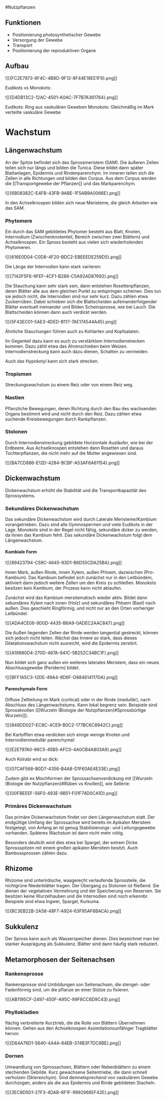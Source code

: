 #Nutzpflanzen 

## Funktionen

- Positionierung photosynthetischer Gewebe
- Versorgung der Gewebe
- Transport
- Positionierung der reproduktiven Organe

## Aufbau

![[{FC2E7973-9F4C-4B8D-9F12-8F44E18EE1F9}.png]]

Eudikots vs Monokots:

![[{D4DB13C2-12AC-4501-A0AC-7F7B7A361764}.png]]

Eudikots: Ring aus vaskulären Geweben
Monokots: Gleichmäßig im Mark verteilte vaskuläre Gewebe

# Wachstum

## Längenwachstum

An der Spitze befindet sich das Sprossmeristem (SAM). Die äußeren Zellen teilen sich nur längs und bilden die Tunica. Diese bildet dann später Blattanlagen, Epidermis und Rindenparenchym. Im inneren teilen sich die Zellen in alle Richtungen und bilden den Corpus. Aus dem Corpus werden die [[Transportgewebe der Pflanzen]] und das Markparenchym.

![[{6B08382C-E4FB-43FB-9ABE-1F5AB9A0066E}.png]]

In den Achselknospen bilden sich neue Meristeme, die gleich Arbeiten wie das SAM.

### Phytomere

Ein durch das SAM gebildetes Phytomer besteht aus Blatt, Knoten, Internodium (Zwischenknotenteil, Bereich zwischen zwei Blättern) und Achselknospen. Ein Spross besteht aus vielen sich wiederholenden Phytomeren.

![[{616E0D04-C0D8-4F20-BDC2-EBEEEDE259D5}.png]]

Die Länge der Internodien kann stark variieren:

![[{7142F5F6-9FEF-4CF1-B286-C5A92AD87692}.png]]

Die Stauchung kann sehr stark sein, dann entstehen Rosettenpflanzen, deren Blätter alle aus dem gleichen Punkt zu entspringen scheinen. Dies tun sie jedoch nicht, die Internodien sind nur sehr kurz. Dazu zählen etwa Zuckerrüben.
Dabei schieben sich die Blattscheiden aufeinanderfolgender Blätter eventuell ineinander und Bilden Scheinsprosse, wie bei Lauch. Die Blattscheiden können dann auch verdickt werden.

![[{5F43EC01-5AE3-4DED-B117-7AE174544A45}.png]]

Ähnliche Stauchungen führen auch zu Kohlarten und Kopfsalaten.

Im Gegenteil dazu kann es auch zu verstärktem Internodienstrecken kommen. Dazu zählt etwa das Ährenschieben beim Weizen. Internodienstreckung kann auch dazu dienen, Schatten zu vermeiden.

Auch das Hypokotyl kann sich stark strecken. 

### Tropismen

Streckungswachstum zu einem Reiz oder von einem Reiz weg.

### Nastien  

Pflanzliche Bewegungen, deren Richtung durch den Bau des wachsenden Organs bestimmt wird und nicht durch den Reiz. Dazu zählen etwa suchende Kreisbewegungen durch Rankpflanzen.

### Stolonen

Durch Internodienstreckung gebildete Horizontale Ausläufer, wie bei der Erdbeere. Aus Achselknospen entstehen dann Rosetten und daraus Tochterpflanzen, die nicht mehr auf die Mutter angewiesen sind.

![[{BA7CD886-E12D-4284-BCBF-A53AF6A61154}.png]]

## Dickenwachstum

Dickenwachstum erhöht die Stabilität und die Transportkapazität des Sprossystems.

### Sekundäres Dickenwachstum

Das sekundäre Dickenwachstum wird durch Laterale Meristeme/Kambium vorangetrieben. Dazu sind alle Gymnospermen und viele Eudikots in der Lage. Monokots sind in der Regel nicht fähig, sekundäre dicker zu werden, da ihnen das Kambium fehlt. Das sekundäre Dickenwachstum folgt dem Längenwachstum.

#### Kambiale Form

![[{89423794-C59C-4645-93D1-B6D55CDA25BA}.png]]

Innen Mark, außen Rinde, innen Xylem, außen Phloem, dazwischen (Pro-Kambium). Das Kambium befindet sich zunächst nur in den Leitbündeln, aktiviert dann jedoch weitere Zellen um den Kreis zu schließen. Monokots besitzen kein Kambium, der Prozess kann nicht ablaufen.

Zunächst wird das Kambium mersitematisch wieder aktiv. Bildet dann sekundäres Xylem nach innen (Holz) und sekundäres Phloem (Bast) nach außen. Dies geschieht Ringförmig, und nicht nur an den Orten vorheriger Leitbündel.

![[{ADA4CE06-9D0D-4435-B6A9-0ADEC2AAC847}.png]]

Die Außen liegenden Zellen der Rinde werden tangential gestreckt, können sich jedoch nicht teilen. Wächst das Innere so stark, dass dieses Dilatationswachstum nicht ausreicht, wird die Epidermis zerstört.

![[{A19880D4-270D-467A-941C-5B252C34BC1F}.png]]

Nun bildet sich ganz außen ein weiteres laterales Meristem, dass ein neues Abschlussgewebe (Periderm) bildet.

![[{BFF1A5C3-12DE-49A4-9D6F-D884614117DA}.png]]

#### Parenchymale Form

Diffuse Zellteilung im Mark (cortical) oder in der Rinde (medullär), nach Abschluss des Längenwachstums. Kann lokal begrenz sein. Beispiele sind Sprossknollen ([[Wurzeln (Biologie der Nutzpflanzen)#Sprossbürtige Wurzeln]]).

![[{848DD027-EC8C-4CE9-B0C2-177BC6C8942C}.png]]

Bei Kartofflen etwa verdicken sich einige wenige Knoten und Internodienmedullär parenchymal:

![[{E2E797A0-96C5-45B5-AFC0-4A0CB4A803A9}.png]]

Auch Kolrabi wird so dick:

![[{07CAF568-B0D7-4356-B4A8-D1F60AE4E33E}.png]]

Zudem gibt es Mischformen der Sprossachsenverdickung mit [[Wurzeln (Biologie der Nutzpflanzen)#Rüben vs Knollen]], wie Sellerie:

![[{00FBEEEF-56F0-493E-9B51-F01F74D0CA1D}.png]]

### Primäres Dickenwachstum

Das primäre Dickenwachstum findet vor dem Längenwachstum statt. Der endgültige Umfang der Sprossachse wird bereits im Apikalen Meristem festgelegt, von Anfang an ist genug Stabilisierungs- und Leitungsgewebe vorhanden. Späteres Wachstum ist dann nicht mehr nötig. 

Besonders deutlcih wird dies etwa bei Spargel, der extrem Dicke Sprossspitzen mit einem großen apikalen Mersitem besitzt. Auch Bambussprossen zählen dazu.

## Rhizome

Rhizome sind unterirdische, waagerecht verlaufende Sprossteile, die nichtgrüne Niederblätter tragen. Der Übergang zu Stolonen ist fließend. Sie dienen der vegetativen Vermehrung und der Speicherung von Reserven. Sie besitzen keine Wurzelhauben und die Internodien sind noch erkennbr. Beispiele sind etwa Ingwer, Spargel, Kurkuma.

![[{BC3EB22B-2A58-48F7-A924-63F95AF6BACA}.png]]

## Sukkulenz

Der Spross kann auch als Wasserspeicher dienen. Dies bezeichnet man bei starker Ausprägung als Sukkulenz. Blätter sind dann häufig stark reduziert.

## Metamorphosen der Seitenachsen

### Rankensprosse

Rankensprosse sind Umbildungen son Seitenachsen, die stengel- oder Fadenförmig sind, um die pflanze an einer Stütze zu fixieren.

![[{AB1195CF-2497-450F-A95C-99F8CC6D9C43}.png]]

### Phyllokladien

flächig verbreiterte Kurztrieb, die die Rolle von Blättern Übernehmen können. Gehen aus den Achselknospen Assimilationsunfähiger Tragblätter hervor.

![[{D64A76D1-5640-4A4A-84EB-374B3F7DC6BE}.png]]

### Dornen

Umwandlung von Sprossachsen, Blättern oder Nebenblättern zu einem stechenden Gebilde. Kurz gewachsene Seitentriebe, die dann schnell verholzen (Sklerenchym). Sind demnetsprechend von vaskulärem Gewebe durchzogen, anders als die aus Epidermis und Rinde gebildeten Stacheln.

![[{3EC8D5D1-27F3-4DAB-8F1F-9992968EF42E}.png]]